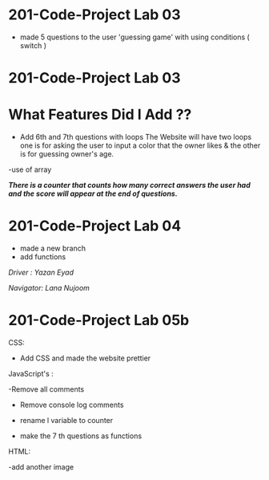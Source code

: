# 201-Code-Project Lab 03

- made 5 questions to the user 'guessing game' with using conditions ( switch )



# 201-Code-Project Lab 03

# What Features Did I Add ??

- Add 6th and 7th questions with loops
The Website will have two loops one is for asking the user to input a color that the owner likes & the other is for guessing owner's age.

-use of array

***There is a counter that counts how many correct answers the user had and the score will appear at the end of questions.***

# 201-Code-Project Lab 04

- made a new branch
- add functions 


*Driver : Yazan Eyad*

*Navigator: Lana Nujoom*

# 201-Code-Project Lab 05b

CSS:

- Add CSS and made the website prettier

JavaScript's :

-Remove all comments 

- Remove console log comments

- rename l variable to counter

- make the 7 th questions as functions

HTML:

-add another image 







